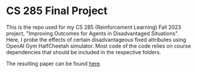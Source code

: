 # CS 285 Final Project

This is the repo used for my CS 285 (Reinforcement Learning) Fall 2023 project, "Improving Outcomes for Agents in Disadvantaged Situations". Here, I probe the effects of certain disadvantageous fixed attributes using OpenAI Gym HalfCheetah simulator. Most code of the code relies on course dependencies that should be included in the respective folders.

The resulting paper can be found [here](https://drive.google.com/file/d/1EMvuIpRQF1UZrt1UQ55HDYBsr0rJ4oCl/view?usp=sharing). 